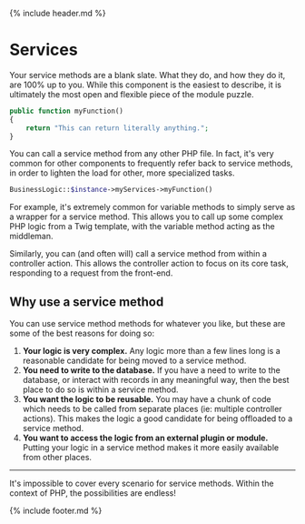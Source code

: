 {% include header.md %}

# Services

Your service methods are a blank slate. What they do, and how they do it, are 100% up to you. While this component is the easiest to describe, it is ultimately the most open and flexible piece of the module puzzle.

```php
public function myFunction()
{
    return "This can return literally anything.";
}
```

You can call a service method from any other PHP file. In fact, it's very common for other components to frequently refer back to service methods, in order to lighten the load for other, more specialized tasks.

```php
BusinessLogic::$instance->myServices->myFunction()
```

For example, it's extremely common for variable methods to simply serve as a wrapper for a service method. This allows you to call up some complex PHP logic from a Twig template, with the variable method acting as the middleman.

Similarly, you can (and often will) call a service method from within a controller action. This allows the controller action to focus on its core task, responding to a request from the front-end.

## Why use a service method

You can use service method methods for whatever you like, but these are some of the best reasons for doing so:

1. **Your logic is very complex.** Any logic more than a few lines long is a reasonable candidate for being moved to a service method.
2. **You need to write to the database.** If you have a need to write to the database, or interact with records in any meaningful way, then the best place to do so is within a service method.
3. **You want the logic to be reusable.** You may have a chunk of code which needs to be called from separate places (ie: multiple controller actions). This makes the logic a good candidate for being offloaded to a service method.
4. **You want to access the logic from an external plugin or module.** Putting your logic in a service method makes it more easily available from other places.

---

It's impossible to cover every scenario for service methods. Within the context of PHP, the possibilities are endless! 

{% include footer.md %}
